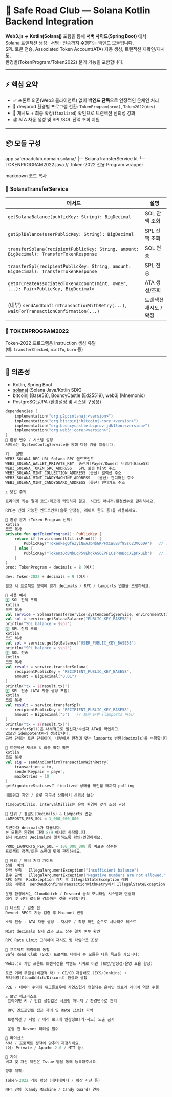 # 🚀 Safe Road Club — Solana Kotlin Backend Integration

**Web3.js → Kotlin(Solanaj)** 포팅을 통해 **서버 사이드(Spring Boot)** 에서  
Solana 트랜잭션 생성 · 서명 · 전송까지 수행하는 백엔드 모듈입니다.  
SPL 토큰 전송, Associated Token Account(ATA) 자동 생성, 트랜잭션 재확인/재시도,  
환경별(TokenProgram/Token2022) 분기 기능을 포함합니다.

---

## ⚡ 핵심 요약

- ✅ 프론트 의존(Web3 클라이언트) 없이 **백엔드 단독**으로 안정적인 온체인 처리
- 🌿 dev/prod 환경별 프로그램 전환: `TokenProgram(prod)`, `Token2022(dev)`
- 🔁 재시도 + 최종 확정(`finalized`) 확인으로 트랜잭션 신뢰성 강화
- 💰 ATA 자동 생성 및 SPL/SOL 잔액 조회 지원

---

## 📦 모듈 구성

app.saferoadclub.domain.solana/
├─ SolanaTransferService.kt
└─ TOKENPROGRAM2022.java // Token-2022 전용 Program wrapper

markdown
코드 복사

### 🧩 SolanaTransferService

| 메서드 | 설명 |
|--------|------|
| `getSolanaBalance(publicKey: String): BigDecimal` | SOL 잔액 조회 |
| `getSplBalance(userPublicKey: String): BigDecimal` | SPL 잔액 조회 |
| `transferSolana(recipientPublicKey: String, amount: BigDecimal): TransferTokenResponse` | SOL 전송 |
| `transferSpl(recipientPublicKey: String, amount: BigDecimal): TransferTokenResponse` | SPL 전송 |
| `getOrCreateAssociatedTokenAccount(mint, owner, ...): Pair<PublicKey, BigDecimal>` | ATA 생성/조회 |
| (내부) `sendAndConfirmTransactionWithRetry(...)`, `waitForTransactionConfirmation(...)` | 트랜잭션 재시도 / 확정 |

### 🧱 TOKENPROGRAM2022

Token-2022 프로그램용 Instruction 생성 유틸  
(예: `transferChecked`, `mintTo`, `burn` 등)

---

## 🔧 의존성

- Kotlin, Spring Boot
- [solanaj](https://github.com/skynetcapital/solanaj) (Solana Java/Kotlin SDK)
- bitcoinj (Base58), BouncyCastle (Ed25519), web3j (Mnemonic)
- PostgreSQL/JPA (환경설정 및 시스템 구성용)

```kotlin
dependencies {
    implementation("org.p2p:solanaj:<version>")
    implementation("org.bitcoinj:bitcoinj-core:<version>")
    implementation("org.bouncycastle:bcprov-jdk15on:<version>")
    implementation("org.web3j:core:<version>")
}
🔐 환경 변수 / 시스템 설정
서비스는 SystemConfigService를 통해 다음 키를 읽습니다.

키	설명
WEB3_SOLANA_RPC_URL	Solana RPC 엔드포인트
WEB3_SOLANA_WALLET_PRIVATE_KEY	송신자(Payer/Owner) 비밀키(Base58)
WEB3_SOLANA_TOKEN_SRC_ADDRESS	SPL 토큰 Mint 주소
WEB3_SOLANA_MINT_COLLECTION_ADDRESS	(옵션) 컬렉션 주소
WEB3_SOLANA_MINT_CANDYMACHINE_ADDRESS	(옵션) 캔디머신 주소
WEB3_SOLANA_MINT_CANDYGUARD_ADDRESS	(옵션) 캔디가드 주소

⚠️ 보안 주의

프라이빗 키는 절대 코드/레포에 커밋하지 말고, 시크릿 매니저/환경변수로 관리하세요.

RPC는 신뢰 가능한 엔드포인트(슬롯 안정성, 레이트 한도 등)를 사용하세요.

🌳 환경 분기 (Token Program 선택)
kotlin
코드 복사
private fun getTokenProgram(): PublicKey {
    return if (environmentUtil.isProd()) {
        PublicKey("TokenkegQfeZyiNwAJbNbGKPFXCWuBvf9Ss623VQ5DA")   // Token Program
    } else {
        PublicKey("TokenzQdBNbLqP5VEhdkAS6EPFLC1PHnBqCXEpPxuEb")   // Token-2022 Program
    }
}
prod: TokenProgram + decimals = 8 (예시)

dev: Token-2022 + decimals = 9 (예시)

필요 시 프로젝트 정책에 맞게 decimals / RPC / lamports 변환을 조정하세요.

🧪 사용 예시
1️⃣ SOL 잔액 조회
kotlin
코드 복사
val service = SolanaTransferService(systemConfigService, environmentUtil)
val sol = service.getSolanaBalance("PUBLIC_KEY_BASE58")
println("SOL balance = $sol")
2️⃣ SPL 잔액 조회
kotlin
코드 복사
val spl = service.getSplBalance("USER_PUBLIC_KEY_BASE58")
println("SPL balance = $spl")
3️⃣ SOL 전송
kotlin
코드 복사
val result = service.transferSolana(
    recipientPublicKey = "RECIPIENT_PUBLIC_KEY_BASE58",
    amount = BigDecimal("0.01")
)
println("tx = ${result.tx}")
4️⃣ SPL 전송 (ATA 자동 생성 포함)
kotlin
코드 복사
val result = service.transferSpl(
    recipientPublicKey = "RECIPIENT_PUBLIC_KEY_BASE58",
    amount = BigDecimal("5")   // 토큰 단위 (lamports 아님)
)
println("tx = ${result.tx}")
💡 transferSpl()은 내부적으로 발신자/수신자 ATA를 확인하고,
없으면 idempotent하게 생성합니다.
금액 단위는 토큰 단위이며, 내부에서 환경에 맞는 lamports 변환(decimals)을 수행합니다.

🔁 트랜잭션 재시도 & 최종 확정 확인
kotlin
코드 복사
val sig = sendAndConfirmTransactionWithRetry(
    transaction = tx,
    senderKeypair = payer,
    maxRetries = 10
)
getSignatureStatuses로 finalized 상태를 확인할 때까지 polling

네트워크 지연 / 슬롯 재구성 상황에서 신뢰성 보강

timeoutMillis, intervalMillis는 운영 환경에 맞게 조정 권장

🧮 단위 / 정밀도(Decimals) & Lamports 변환
LAMPORTS_PER_SOL = 1_000_000_000

토큰마다 decimals가 다릅니다.
본 모듈은 환경에 따라 8/9 예시로 동작합니다.
실제 Mint의 Decimals와 일치하도록 확인/변경하세요.

PROD_LAMPORTS_PER_SOL = 100_000_000 등 비표준 상수는
프로젝트 정책/토큰 스펙에 맞게 관리하세요.

🧱 예외 / 에러 처리 가이드
상황	예외
잔액 부족	IllegalArgumentException("Insufficient balance")
음수 금액	IllegalArgumentException("Negative numbers are not allowed.")
RPC 실패	RpcException 캐치 후 IllegalStateException 래핑
전송 미확정	sendAndConfirmTransactionWithRetry에서 IllegalStateException 발생

운영 환경에서는 CloudWatch / Discord 등의 모니터링 시스템과 연결해
에러 및 상태 로깅을 강화하는 것을 권장합니다.

🧰 테스트 / 검증 팁
Devnet RPC로 기능 검증 후 Mainnet 반영

소액 전송 → ATA 자동 생성 → 재시도 / 확정 확인 순으로 시나리오 테스트

Mint decimals 실제 값과 코드 상수 일치 여부 확인

RPC Rate Limit 고려하여 재시도 및 타임아웃 조정

🧭 프로젝트 맥락에의 통합
Safe Road Club (SRC) 프로젝트 내에서 본 모듈은 다음 목표를 가집니다:

Web3.js 기반 프론트 트랜잭션을 백엔드 서버로 이관 (보안/안정성/운영 효율 향상)

토큰 거래 무결성(비관적 락) + CI/CD 자동배포 (ECS/Jenkins) +
모니터링(CloudWatch/Discord) 환경과 결합

P2E / 데이터 수익화 워크플로우에 자연스럽게 연결되는 온체인 인프라 레이어 역할 수행

⚠️ 보안 체크리스트
 프라이빗 키 / 민감 설정값은 시크릿 매니저 / 환경변수로 관리

 RPC 엔드포인트 접근 제어 및 Rate Limit 파악

 트랜잭션 / 서명 / 에러 로그에 민감정보(키·시드) 노출 금지

 운영 전 Devnet 리허설 필수

📄 라이선스
사내 / 프로젝트 정책에 맞추어 지정하세요.
(예: Private / Apache-2.0 / MIT 등)

🙌 기여
버그 및 개선 제안은 Issue 탭을 통해 등록해주세요.

향후 계획:

Token-2022 기능 확장 (메타데이터 / 확장 자산 등)

NFT 민팅 (Candy Machine / Candy Guard) 연동

